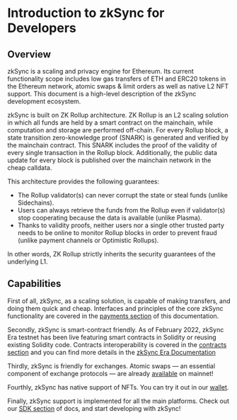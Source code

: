 # Introduction to zkSync for Developers

## Overview

zkSync is a scaling and privacy engine for Ethereum. Its current functionality scope includes low gas transfers of ETH
and ERC20 tokens in the Ethereum network, atomic swaps & limit orders as well as native L2 NFT support. This document is
a high-level description of the zkSync development ecosystem.

zkSync is built on ZK Rollup architecture. ZK Rollup is an L2 scaling solution in which all funds are held by a smart
contract on the mainchain, while computation and storage are performed off-chain. For every Rollup block, a state
transition zero-knowledge proof (SNARK) is generated and verified by the mainchain contract. This SNARK includes the
proof of the validity of every single transaction in the Rollup block. Additionally, the public data update for every
block is published over the mainchain network in the cheap calldata.

This architecture provides the following guarantees:

- The Rollup validator(s) can never corrupt the state or steal funds (unlike Sidechains).
- Users can always retrieve the funds from the Rollup even if validator(s) stop cooperating because the data is
  available (unlike Plasma).
- Thanks to validity proofs, neither users nor a single other trusted party needs to be online to monitor Rollup blocks
  in order to prevent fraud (unlike payment channels or Optimistic Rollups).

In other words, ZK Rollup strictly inherits the security guarantees of the underlying L1.

## Capabilities

First of all, zkSync, as a scaling solution, is capable of making transfers, and doing them quick and cheap. Interfaces
and principles of the core zkSync functionality are covered in the [payments section](/dev/payments) of this
documentation.

Secondly, zkSync is smart-contract friendly. As of February 2022, zkSync Era testnet has been live featuring smart contracts in Solidity or reusing existing Solidity code. Contracts interoperability is covered
in the [contracts section](/docs/dev/contracts/) and you can find more details in the [zkSync Era Documentation](https://era.zksync.io/docs)

Thirdly, zkSync is friendly for exchanges. Atomic swaps — an essential component of exchange protocols — are already
[available](/docs/dev/contracts/) on mainnet!

Fourthly, zkSync has native support of NFTs. You can try it out in our [wallet](https://wallet.zksync.io/).

Finally, zkSync support is implemented for all the main platforms. Check out our [SDK section](/docs/api/sdk) of docs, and
start developing with zkSync!